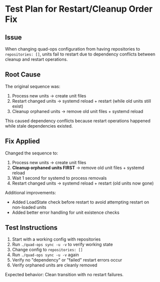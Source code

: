 # Test Plan for Restart/Cleanup Order Fix

## Issue
When changing quad-ops configuration from having repositories to `repositories: []`, units fail to restart due to dependency conflicts between cleanup and restart operations.

## Root Cause
The original sequence was:
1. Process new units → create unit files
2. Restart changed units → systemd reload + restart (while old units still exist)
3. Cleanup orphaned units → remove old unit files + systemd reload

This caused dependency conflicts because restart operations happened while stale dependencies existed.

## Fix Applied
Changed the sequence to:
1. Process new units → create unit files  
2. **Cleanup orphaned units FIRST** → remove old unit files + systemd reload
3. Wait 1 second for systemd to process removals
4. Restart changed units → systemd reload + restart (old units now gone)

Additional improvements:
- Added LoadState check before restart to avoid attempting restart on non-loaded units
- Added better error handling for unit existence checks

## Test Instructions
1. Start with a working config with repositories
2. Run `./quad-ops sync -u -v` to verify working state
3. Change config to `repositories: []`
4. Run `./quad-ops sync -u -v` again
5. Verify no "dependency" or "failed" restart errors occur
6. Verify orphaned units are cleanly removed

Expected behavior: Clean transition with no restart failures.